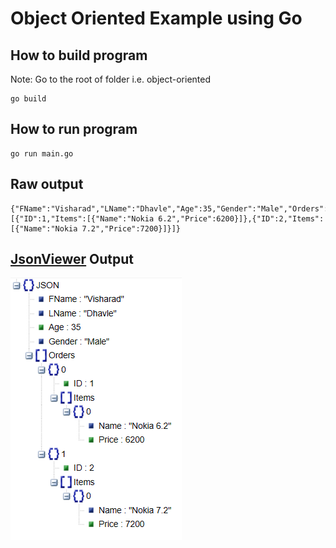 # Object Oriented Example using Go

## How to build program
Note: Go to the root of folder i.e. object-oriented
```
go build
```

## How to run program
```
go run main.go
```

## Raw output
```
{"FName":"Visharad","LName":"Dhavle","Age":35,"Gender":"Male","Orders":[{"ID":1,"Items":[{"Name":"Nokia 6.2","Price":6200}]},{"ID":2,"Items":[{"Name":"Nokia 7.2","Price":7200}]}]}
```
## [JsonViewer](http://jsonviewer.stack.hu/) Output

![json-output](static/object-oriented.PNG)

